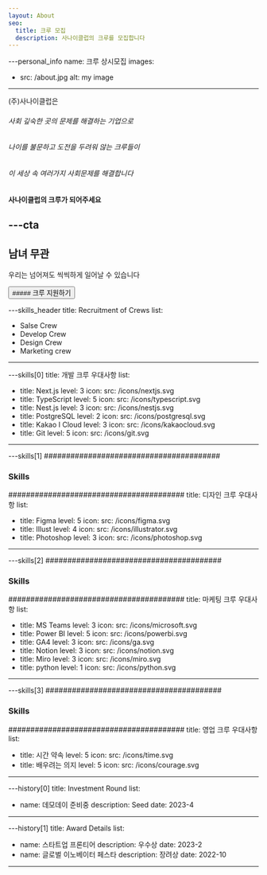 ```yaml
---
layout: About
seo:
  title: 크루 모집
  description: 사나이클럽의 크루를 모집합니다
---
```




---personal_info
name: 크루 상시모집
images:
  - src: /about.jpg
    alt: my image
---

(주)사나이클럽은

###### <span>사</span>회 깊숙한 곳의 문제를 해결하는 기업으로

###### <span>나</span>이를 불문하고 도전을 두려워 않는 크루들이

###### <span>이</span> 세상 속 여러가지 사회문제를 해결합니다

#### 사나이클럽의 <span>크루</span>가 되어주세요

---cta
---
## 남녀 무관

우리는 넘어져도 씩씩하게 일어날 수 있습니다

<Button href="/contact">
  ##### 크루 지원하기
</Button>



---skills_header
title: Recruitment of Crews
list:
  - Salse Crew
  - Develop Crew
  - Design Crew
  - Marketing crew
---



---skills[0]
title: 개발 크루 우대사항
list:
  - title: Next.js
    level: 3
    icon:
      src: /icons/nextjs.svg
  - title: TypeScript
    level: 5
    icon:
      src: /icons/typescript.svg
  - title: Nest.js
    level: 3
    icon:
      src: /icons/nestjs.svg
  - title: PostgreSQL
    level: 2
    icon:
      src: /icons/postgresql.svg
  - title: Kakao I Cloud
    level: 3
    icon:
      src: /icons/kakaocloud.svg
  - title: Git
    level: 5
    icon:
      src: /icons/git.svg
---



---skills[1]
########################################
### Skills
########################################
title: 디자인 크루 우대사항
list:
  - title: Figma
    level: 5
    icon:
      src: /icons/figma.svg
  - title: Illust
    level: 4
    icon:
      src: /icons/illustrator.svg
  - title: Photoshop
    level: 3
    icon:
      src: /icons/photoshop.svg
---



---skills[2]
########################################
### Skills
########################################
title: 마케팅 크루 우대사항
list:
  - title: MS Teams
    level: 3
    icon:
      src: /icons/microsoft.svg
  - title: Power BI
    level: 5
    icon:
      src: /icons/powerbi.svg
  - title: GA4
    level: 3
    icon:
      src: /icons/ga.svg
  - title: Notion
    level: 3
    icon:
      src: /icons/notion.svg
  - title: Miro
    level: 3
    icon:
      src: /icons/miro.svg
  - title: python
    level: 1
    icon:
      src: /icons/python.svg
---



---skills[3]
########################################
### Skills
########################################
title: 영업 크루 우대사항
list:
  - title: 시간 약속
    level: 5
    icon:
      src: /icons/time.svg
  - title: 배우려는 의지
    level: 5
    icon:
      src: /icons/courage.svg
---



---history[0]
title: Investment Round
list:
  - name: 데모데이 준비중
    description: Seed
    date: 2023-4
---



---history[1]
title: Award Details
list:
  - name: 스타트업 프론티어
    description: 우수상
    date: 2023-2
  - name: 글로벌 이노베이터 페스타
    description: 장려상
    date: 2022-10
---